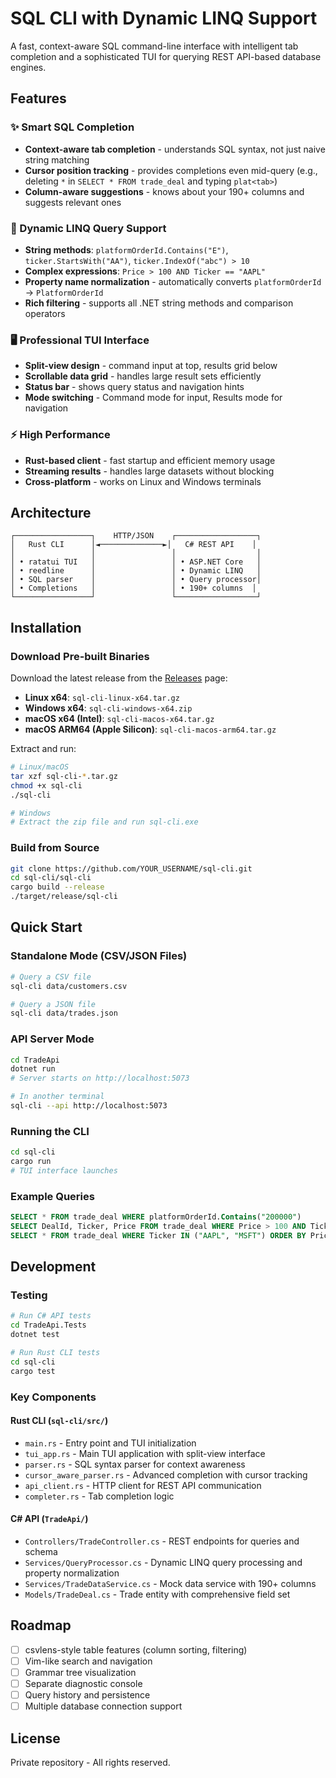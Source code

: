 # SQL CLI with Dynamic LINQ Support

A fast, context-aware SQL command-line interface with intelligent tab completion and a sophisticated TUI for querying REST API-based database engines.

## Features

### ✨ Smart SQL Completion
- **Context-aware tab completion** - understands SQL syntax, not just naive string matching
- **Cursor position tracking** - provides completions even mid-query (e.g., deleting `*` in `SELECT * FROM trade_deal` and typing `plat<tab>`)
- **Column-aware suggestions** - knows about your 190+ columns and suggests relevant ones

### 🎯 Dynamic LINQ Query Support
- **String methods**: `platformOrderId.Contains("E")`, `ticker.StartsWith("AA")`, `ticker.IndexOf("abc") > 10`
- **Complex expressions**: `Price > 100 AND Ticker == "AAPL"`
- **Property name normalization** - automatically converts `platformOrderId` → `PlatformOrderId`
- **Rich filtering** - supports all .NET string methods and comparison operators

### 🖥️ Professional TUI Interface  
- **Split-view design** - command input at top, results grid below
- **Scrollable data grid** - handles large result sets efficiently
- **Status bar** - shows query status and navigation hints
- **Mode switching** - Command mode for input, Results mode for navigation

### ⚡ High Performance
- **Rust-based client** - fast startup and efficient memory usage
- **Streaming results** - handles large datasets without blocking
- **Cross-platform** - works on Linux and Windows terminals

## Architecture

```
┌─────────────────┐    HTTP/JSON    ┌──────────────────┐
│   Rust CLI      │◄──────────────►│   C# REST API    │
│                 │                 │                  │
│ • ratatui TUI   │                 │ • ASP.NET Core   │
│ • reedline      │                 │ • Dynamic LINQ   │
│ • SQL parser    │                 │ • Query processor│
│ • Completions   │                 │ • 190+ columns  │
└─────────────────┘                 └──────────────────┘
```

## Installation

### Download Pre-built Binaries

Download the latest release from the [Releases](https://github.com/YOUR_USERNAME/sql-cli/releases) page:

- **Linux x64**: `sql-cli-linux-x64.tar.gz`
- **Windows x64**: `sql-cli-windows-x64.zip`
- **macOS x64 (Intel)**: `sql-cli-macos-x64.tar.gz`
- **macOS ARM64 (Apple Silicon)**: `sql-cli-macos-arm64.tar.gz`

Extract and run:
```bash
# Linux/macOS
tar xzf sql-cli-*.tar.gz
chmod +x sql-cli
./sql-cli

# Windows
# Extract the zip file and run sql-cli.exe
```

### Build from Source

```bash
git clone https://github.com/YOUR_USERNAME/sql-cli.git
cd sql-cli/sql-cli
cargo build --release
./target/release/sql-cli
```

## Quick Start

### Standalone Mode (CSV/JSON Files)
```bash
# Query a CSV file
sql-cli data/customers.csv

# Query a JSON file  
sql-cli data/trades.json
```

### API Server Mode
```bash
cd TradeApi
dotnet run
# Server starts on http://localhost:5073

# In another terminal
sql-cli --api http://localhost:5073
```

### Running the CLI
```bash
cd sql-cli
cargo run
# TUI interface launches
```

### Example Queries
```sql
SELECT * FROM trade_deal WHERE platformOrderId.Contains("200000")
SELECT DealId, Ticker, Price FROM trade_deal WHERE Price > 100 AND Ticker.StartsWith("AA")
SELECT * FROM trade_deal WHERE Ticker IN ("AAPL", "MSFT") ORDER BY Price DESC
```

## Development

### Testing
```bash
# Run C# API tests
cd TradeApi.Tests
dotnet test

# Run Rust CLI tests  
cd sql-cli
cargo test
```

### Key Components

#### Rust CLI (`sql-cli/src/`)
- `main.rs` - Entry point and TUI initialization
- `tui_app.rs` - Main TUI application with split-view interface
- `parser.rs` - SQL syntax parser for context awareness
- `cursor_aware_parser.rs` - Advanced completion with cursor tracking
- `api_client.rs` - HTTP client for REST API communication
- `completer.rs` - Tab completion logic

#### C# API (`TradeApi/`)
- `Controllers/TradeController.cs` - REST endpoints for queries and schema
- `Services/QueryProcessor.cs` - Dynamic LINQ query processing and property normalization
- `Services/TradeDataService.cs` - Mock data service with 190+ columns
- `Models/TradeDeal.cs` - Trade entity with comprehensive field set

## Roadmap

- [ ] csvlens-style table features (column sorting, filtering)
- [ ] Vim-like search and navigation
- [ ] Grammar tree visualization
- [ ] Separate diagnostic console
- [ ] Query history and persistence
- [ ] Multiple database connection support

## License

Private repository - All rights reserved.